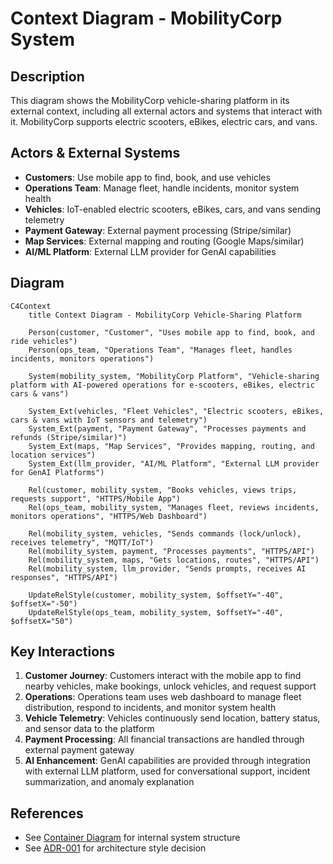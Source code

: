 # Context Diagram - MobilityCorp System

## Description

This diagram shows the MobilityCorp vehicle-sharing platform in its external context, including all external actors and systems that interact with it. MobilityCorp supports electric scooters, eBikes, electric cars, and vans.

## Actors & External Systems

- **Customers**: Use mobile app to find, book, and use vehicles
- **Operations Team**: Manage fleet, handle incidents, monitor system health
- **Vehicles**: IoT-enabled electric scooters, eBikes, cars, and vans sending telemetry
- **Payment Gateway**: External payment processing (Stripe/similar)
- **Map Services**: External mapping and routing (Google Maps/similar)
- **AI/ML Platform**: External LLM provider for GenAI capabilities

## Diagram

```mermaid
C4Context
    title Context Diagram - MobilityCorp Vehicle-Sharing Platform

    Person(customer, "Customer", "Uses mobile app to find, book, and ride vehicles")
    Person(ops_team, "Operations Team", "Manages fleet, handles incidents, monitors operations")

    System(mobility_system, "MobilityCorp Platform", "Vehicle-sharing platform with AI-powered operations for e-scooters, eBikes, electric cars & vans")

    System_Ext(vehicles, "Fleet Vehicles", "Electric scooters, eBikes, cars & vans with IoT sensors and telemetry")
    System_Ext(payment, "Payment Gateway", "Processes payments and refunds (Stripe/similar)")
    System_Ext(maps, "Map Services", "Provides mapping, routing, and location services")
    System_Ext(llm_provider, "AI/ML Platform", "External LLM provider for GenAI Platforms")

    Rel(customer, mobility_system, "Books vehicles, views trips, requests support", "HTTPS/Mobile App")
    Rel(ops_team, mobility_system, "Manages fleet, reviews incidents, monitors operations", "HTTPS/Web Dashboard")

    Rel(mobility_system, vehicles, "Sends commands (lock/unlock), receives telemetry", "MQTT/IoT")
    Rel(mobility_system, payment, "Processes payments", "HTTPS/API")
    Rel(mobility_system, maps, "Gets locations, routes", "HTTPS/API")
    Rel(mobility_system, llm_provider, "Sends prompts, receives AI responses", "HTTPS/API")

    UpdateRelStyle(customer, mobility_system, $offsetY="-40", $offsetX="-50")
    UpdateRelStyle(ops_team, mobility_system, $offsetY="-40", $offsetX="50")
```

## Key Interactions

1. **Customer Journey**: Customers interact with the mobile app to find nearby vehicles, make bookings, unlock vehicles, and request support
2. **Operations**: Operations team uses web dashboard to manage fleet distribution, respond to incidents, and monitor system health
3. **Vehicle Telemetry**: Vehicles continuously send location, battery status, and sensor data to the platform
4. **Payment Processing**: All financial transactions are handled through external payment gateway
5. **AI Enhancement**: GenAI capabilities are provided through integration with external LLM platform, used for conversational support, incident summarization, and anomaly explanation

## References

- See [Container Diagram](../container/container-diagram.md) for internal system structure
- See [ADR-001](../../../Architecture-Decision-Records/001-microservices-architecture.md) for architecture style decision
